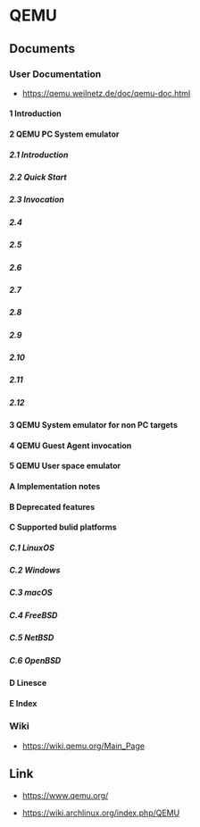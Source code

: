 # QEMU
## Documents
### User Documentation
- https://qemu.weilnetz.de/doc/qemu-doc.html
#### 1 Introduction
#### 2 QEMU PC System emulator
##### 2.1 Introduction
##### 2.2 Quick Start
##### 2.3 Invocation
##### 2.4
##### 2.5
##### 2.6
##### 2.7
##### 2.8
##### 2.9
##### 2.10
##### 2.11
##### 2.12
#### 3 QEMU System emulator for non PC targets
#### 4 QEMU Guest Agent invocation
#### 5 QEMU User space emulator
#### A Implementation notes
#### B Deprecated features
#### C Supported bulid platforms
##### C.1 LinuxOS
##### C.2 Windows
##### C.3 macOS
##### C.4 FreeBSD
##### C.5 NetBSD
##### C.6 OpenBSD
#### D Linesce
#### E Index
### Wiki
- https://wiki.qemu.org/Main_Page
## 
## Link
- https://www.qemu.org/

- https://wiki.archlinux.org/index.php/QEMU
